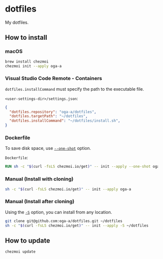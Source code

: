 # dotfiles

My dotfiles.

## How to install

### macOS

```zsh
brew install chezmoi
chezmoi init --apply oga-a
```

### Visual Studio Code Remote - Containers

`dotfiles.installCommand` must specify the path to the executable file.

`<user-settings-dir>/settings.json`:

```json
{
  "dotfiles.repository": "oga-a/dotfiles",
  "dotfiles.targetPath": "~/dotfiles",
  "dotfiles.installCommand": "~/dotfiles/install.sh",
}
```

### Dockerfile
To save disk space, use [`--one-shot`](https://www.chezmoi.io/reference/commands/init/#-one-shot) option.

`Dockerfile`:

```dockerfile
RUN sh -c "$(curl -fsLS chezmoi.io/get)" -- init --apply --one-shot oga-a
```

### Manual (Install with cloning)

```zsh
sh -c "$(curl -fsLS chezmoi.io/get)" -- init --apply oga-a
```

### Manual (Install after cloning)
Using the [`-S`](https://www.chezmoi.io/reference/command-line-flags/global/#-s-source-directory) option, you can install from any location.

```zsh
git clone git@github.com:oga-a/dotfiles.git ~/dotfiles
sh -c "$(curl -fsLS chezmoi.io/get)" -- init --apply -S ~/dotfiles
```

## How to update

```zsh
chezmoi update
```
